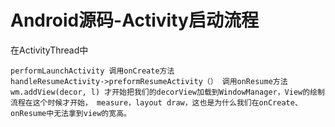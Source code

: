 # Android源码-Activity启动流程

在ActivityThread中

```
performLaunchActivity 调用onCreate方法
handleResumeActivity->preformResumeActivity（） 调用onResume方法
wm.addView(decor, l) 才开始把我们的decorView加载到WindowManager，View的绘制流程在这个时候才开始， measure，layout draw，这也是为什么我们在onCreate、onResume中无法拿到view的宽高。

```